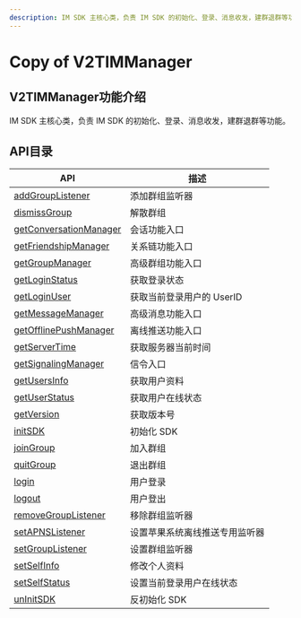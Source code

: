 ```yaml
---
description: IM SDK 主核心类，负责 IM SDK 的初始化、登录、消息收发，建群退群等功能。
---
```


# Copy of V2TIMManager

## V2TIMManager功能介绍

IM SDK 主核心类，负责 IM SDK 的初始化、登录、消息收发，建群退群等功能。

## API目录

| API                                        | 描述               |
| ------------------------------------------ | ---------------- |
| [addGroupListener](broken-reference)       | 添加群组监听器          |
| [dismissGroup](broken-reference)           | 解散群组             |
| [getConversationManager](broken-reference) | 会话功能入口           |
| [getFriendshipManager](broken-reference)   | 关系链功能入口          |
| [getGroupManager](broken-reference)        | 高级群组功能入口         |
| [getLoginStatus](broken-reference)         | 获取登录状态           |
| [getLoginUser](broken-reference)           | 获取当前登录用户的 UserID |
| [getMessageManager](broken-reference)      | 高级消息功能入口         |
| [getOfflinePushManager](broken-reference)  | 离线推送功能入口         |
| [getServerTime](broken-reference)          | 获取服务器当前时间        |
| [getSignalingManager](broken-reference)    | 信令入口             |
| [getUsersInfo](broken-reference)           | 获取用户资料           |
| [getUserStatus](broken-reference)          | 获取用户在线状态         |
| [getVersion](broken-reference)             | 获取版本号            |
| [initSDK](broken-reference)                | 初始化 SDK          |
| [joinGroup](broken-reference)              | 加入群组             |
| [quitGroup](broken-reference)              | 退出群组             |
| [login](broken-reference)                  | 用户登录             |
| [logout](broken-reference)                 | 用户登出             |
| [removeGroupListener](broken-reference)    | 移除群组监听器          |
| [setAPNSListener](broken-reference)        | 设置苹果系统离线推送专用监听器  |
| [setGroupListener](broken-reference)       | 设置群组监听器          |
| [setSelfInfo](broken-reference)            | 修改个人资料           |
| [setSelfStatus](broken-reference)          | 设置当前登录用户在线状态     |
| [unInitSDK](broken-reference)              | 反初始化 SDK         |
